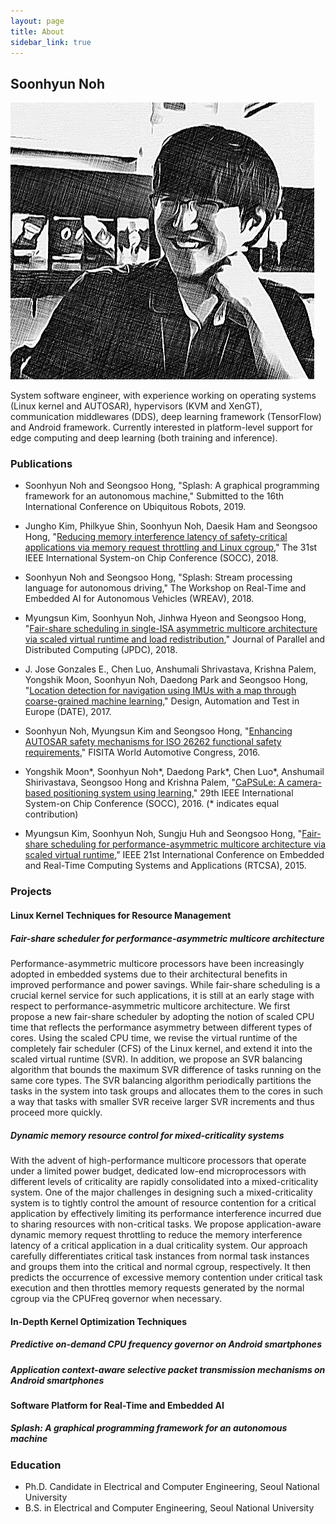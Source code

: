 ```yaml
---
layout: page
title: About
sidebar_link: true
---
```


## Soonhyun Noh

![placeholder](/assets/images/profile.png)

System software engineer, with experience working on operating systems (Linux kernel and AUTOSAR), hypervisors (KVM and XenGT), communication middlewares (DDS), deep learning framework (TensorFlow) and Android framework. Currently interested in platform-level support for edge computing and deep learning (both training and inference).

### Publications

- Soonhyun Noh and Seongsoo Hong, "Splash: A graphical programming framework for an autonomous machine," Submitted to the 16th International Conference on Ubiquitous Robots, 2019.

- Jungho Kim, Philkyue Shin, Soonhyun Noh, Daesik Ham and Seongsoo Hong, "[Reducing memory interference latency of safety-critical applications via memory request throttling and Linux cgroup](http://redwood.snu.ac.kr/wordpress/wp-content/uploads/2018/08/18-07-30-SOCC_Memory-Request-Throttling_final.pdf)," The 31st IEEE International System-on Chip Conference (SOCC), 2018.

- Soonhyun Noh and Seongsoo Hong, "Splash: Stream processing language for autonomous driving," The Workshop on Real-Time and Embedded AI for Autonomous Vehicles (WREAV), 2018.

- Myungsun Kim, Soonhyun Noh, Jinhwa Hyeon and Seongsoo Hong, "[Fair-share scheduling in single-ISA asymmetric multicore architecture via scaled virtual runtime and load redistribution](https://www.sciencedirect.com/science/article/pii/S0743731517302423)," Journal of Parallel and Distributed Computing (JPDC), 2018.

- J. Jose Gonzales E., Chen Luo, Anshumali Shrivastava, Krishna Palem, Yongshik Moon, Soonhyun Noh, Daedong Park and Seongsoo Hong, "[Location detection for navigation using IMUs with a map through coarse-grained machine learning](http://ieeexplore.ieee.org/document/7927040/)," Design, Automation and Test in Europe (DATE), 2017.

- Soonhyun Noh, Myungsun Kim and Seongsoo Hong, "[Enhancing AUTOSAR safety mechanisms for ISO 26262 functional safety requirements](http://redwood.snu.ac.kr/wordpress/paper_server.php?file=eGx4cERzMWVHWUIvSVBKeXUzOG1hWFAyTUZQZ2ZUZVJ3emx4TGJaeWNOWEFCbFRVMnVqbnJyZHVmZ3hVYW40OExSY0lrc1lNS0drQXZXVlJiek5OWWc9PQ==)," FISITA World Automotive Congress, 2016.

- Yongshik Moon\*, Soonhyun Noh\*, Daedong Park\*, Chen Luo\*, Anshumail Shirivastava, Seongsoo Hong and Krishna Palem, "[CaPSuLe: A camera-based positioning system using learning](https://ieeexplore.ieee.org/document/7905476/)," 29th IEEE International System-on Chip Conference (SOCC), 2016. (\* indicates equal contribution)

- Myungsun Kim, Soonhyun Noh, Sungju Huh and Seongsoo Hong, "[Fair-share scheduling for performance-asymmetric multicore architecture via scaled virtual runtime](https://ieeexplore.ieee.org/document/7299846/)," IEEE 21st International Conference on Embedded and Real-Time Computing Systems and Applications (RTCSA), 2015.

### Projects

#### Linux Kernel Techniques for Resource Management

##### Fair-share scheduler for performance-asymmetric multicore architecture
Performance-asymmetric multicore processors have been increasingly adopted in embedded systems due to their architectural benefits in improved performance and power savings. While fair-share scheduling is a crucial kernel service for such applications, it is still at an early stage with respect to performance-asymmetric multicore architecture. We first propose a new fair-share scheduler by adopting the notion of scaled CPU time that reflects the performance asymmetry between different types of cores. Using the scaled CPU time, we revise the virtual runtime of the completely fair scheduler (CFS) of the Linux kernel, and extend it into the scaled virtual runtime (SVR). In addition, we propose an SVR balancing algorithm that bounds the maximum SVR difference of tasks running on the same core types. The SVR balancing algorithm periodically partitions the tasks in the system into task groups and allocates them to the cores in such a way that tasks with smaller SVR receive larger SVR increments and thus proceed more quickly.

##### Dynamic memory resource control for mixed-criticality systems
With the advent of high-performance multicore processors that operate under a limited power budget, dedicated low-end microprocessors with different levels of criticality are rapidly consolidated into a mixed-criticality system. One of the major challenges in designing such a mixed-criticality system is to tightly control the amount of resource contention for a critical application by effectively limiting its performance interference incurred due to sharing resources with non-critical tasks. We propose application-aware dynamic memory request throttling to reduce the memory interference latency of a critical application in a dual criticality system. Our approach carefully differentiates critical task instances from normal task instances and groups them into the critical and normal cgroup, respectively. It then predicts the occurrence of excessive memory contention under critical task execution and then throttles memory requests generated by the normal cgroup via the CPUFreq governor when necessary.

#### In-Depth Kernel Optimization Techniques

##### Predictive on-demand CPU frequency governor on Android smartphones

##### Application context-aware selective packet transmission mechanisms on Android smartphones

#### Software Platform for Real-Time and Embedded AI

##### Splash: A graphical programming framework for an autonomous machine

### Education

- Ph.D. Candidate in Electrical and Computer Engineering, Seoul National University
- B.S. in Electrical and Computer Engineering, Seoul National University
